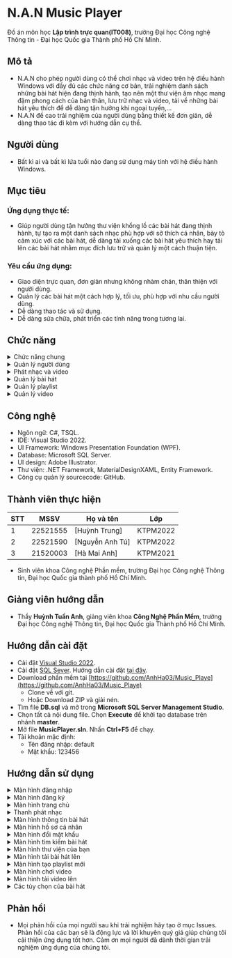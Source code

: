 # N.A.N Music Player 
 Đồ án môn học **Lập trình trực quan(IT008)**, trường Đại học Công nghệ Thông tin - Đại học Quốc gia Thành phố Hồ Chí Minh.
##	Mô tả
* N.A.N cho phép người dùng có thể chơi nhạc và video trên hệ điều hành Windows với đầy đủ các chức năng cơ bản, trải nghiệm danh sách những bài hát hiện đang thịnh hành, tạo nên một thư viện âm nhạc mang đậm phong cách của bản thân, lưu trữ nhạc và video, tải về những bài hát yêu thích để dễ dàng tận hưởng khi ngoại tuyến,… 
* N.A.N đề cao trải nghiệm của người dùng bằng thiết kế đơn giản, dễ dàng thao tác đi kèm với hướng dẫn cụ thể.

## Người dùng
* Bất kì ai và bất kì lứa tuổi nào đang sử dụng máy tính với hệ điều hành Windows.
  
## Mục tiêu
### Ứng dụng thực tế:
*	Giúp người dùng tận hưởng thư viện khổng lồ các bài hát đang thịnh hành, tự tạo ra một danh sách nhạc phù hợp với sở thích cá nhân, bày tỏ cảm xúc với các bài hát, dễ dàng tải xuống các bài hát yêu thích hay tải lên các bài hát nhằm mục đích lưu trữ và quản lý một cách thuận tiện.
### Yêu cầu ứng dụng:
*	Giao diện trực quan, đơn giản nhưng không nhàm chán, thân thiện với người dùng.
*	Quản lý các bài hát một cách hợp lý, tối ưu, phù hợp với nhu cầu người dùng.
*	Dễ dàng thao tác và sử dụng.
*	Dễ dàng sửa chữa, phát triển các tính năng trong tương lai.

## Chức năng
<details>
  <summary>Chức năng chung</summary>
 
- Đăng nhập
- Đăng xuất
- Đăng ký
- Hiển thị bài hát now-playing
- Hẹn giờ sử dụng


</details>
 <details>
    <summary>Quản lý người dùng</summary>

  - Tạo tài khoản mới
  - Thiết lập các thông tin cá nhân của bản thân
  - Thay đổi thông tin cá nhân
  - Thay đổi mật khẩu
  </details>
   <details>
    <summary>Phát nhạc và video</summary>

  - Chơi được một số định dạng nhạc và video phổ biến (mp3, wav, mp4, etc.)
  - Chuyển bài hát kế tiếp/trước đó
  - Phát/Dừng
  - Lặp bài hát
  - Phát ngẫu nhiên
  - Tăng giảm âm lượng
  - Thay đổi vị trí phát của bài hát hiện tại
  
  </details>
  <details>
  <summary>Quản lý bài hát</summary>

  - Hiển thị thông tin chi tiết, lượt thích bài hát
  - Tải xuống bài hát
  - Tìm kiếm bài hát theo tên bài hát, tên ca sĩ
  - Lọc bài hát theo thể loại
  - Thêm bài hát vào danh sách yêu thích
  - Hiển thị và lưu trữ bài hát đã nghe gần đây
  - Hiển thị và lưu trữ bài hát đã thích
  - Tải lên bài hát
    - Thêm bài hát
    - Sửa bài hát đã tải lên
    - Xóa bài hát đã tải lên
  
  </details>
  <details>
  <summary>Quản lý playlist</summary>
  
  - Tạo playlist mới
  - Chỉnh sửa playlist
  - Xóa playlist
  - Thêm bài hát vào playlist
  - Xóa bài hát khỏi playlist
  - Phát nhạc trong playlist
  </details>
   <details>
  <summary>Quản lý video</summary>
  
  - Hiển thị màn hình chơi video
  - Lọc video theo thể loại
  - Tải lên video
    - Thêm video
    - Sửa video đã tải lên
    - Xóa video đã tải lên
    
  </details>
  
## Công nghệ
* Ngôn ngữ: C#, TSQL.
* IDE: Visual Studio 2022.
* UI Framework: Windows Presentation Foundation (WPF).
* Database: Microsoft SQL Server.
* UI design: Adobe Illustrator.
* Thư viện: .NET Framework, MaterialDesignXAML, Entity Framework.
* Công cụ quản lý sourcecode: GitHub.

## Thành viên thực hiện
| STT | MSSV     | Họ và tên                                                  | Lớp      | 
| --- | -------- | ---------------------------------------------------------- | -------- | 
| 1   | 22521555 | [Huỳnh Trung]          | KTPM2022 | 
| 2   | 22521590 | [Nguyễn Anh Tú]             | KTPM2022 | 
| 3   | 21520003 | [Hà Mai Anh] | KTPM2021 | 
*	Sinh viên khoa Công nghệ Phần mềm, trường Đại học Công nghệ Thông tin, Đại học Quốc gia thành phố Hồ Chí Minh.

## Giảng viên hướng dẫn
* Thầy **Huỳnh Tuấn Anh**, giảng viên khoa **Công Nghệ Phần Mềm**, trường Đại học Công nghệ Thông tin, Đại học Quốc gia Thành phố Hồ Chí Minh.

## Hướng dẫn cài đặt
- Cài đặt [Visual Studio 2022](https://visualstudio.microsoft.com/downloads/).
- Cài đặt [SQL Sever](https://www.microsoft.com/en-us/sql-server/sql-server-downloads). Hướng dẫn cài đặt [tại đây](https://www.youtube.com/watch?v=c9NQLLboSeg).
- Download phần mềm tại [https://github.com/AnhHa03/Music_Playe](https://github.com/AnhHa03/Music_Playe)
  - Clone về với git.
  - Hoặc Download ZIP và giải nén.
- Tìm file **DB.sql** và mở trong **Microsoft SQL Server Management Studio**. 
- Chọn tất cả nội dung file. Chọn **Execute** để khởi tạo database trên nhánh **master**.
- Mở file **MusicPlayer.sln**. Nhấn **Ctrl+F5** để chạy.
- Tài khoản mặc định:
  - Tên đăng nhập: default
  - Mật khẩu: 123456

## Hướng dẫn sử dụng
 <details>
  <summary>Màn hình đăng nhập</summary>
  
  - Nhập đầy đủ thông tin đăng nhập gồm **tên tài khoản** và **mật khẩu**
  - Ấn nút **ĐĂNG NHẬP** để đăng nhập vào tài khoản của mình 
  - Nếu chưa có tài khoản, ấn nút **ĐĂNG KÝ** để chuyển sang màn hình đăng ký
  ![](https://i.imgur.com/mpRDRQo.png)
    
  </details>
 <details>
  <summary>Màn hình đăng ký</summary>
  
  - Nhập đầy đủ các trường thông tin **bắt buộc**
  - Ấn nút **ĐĂNG KÝ** để đăng ký
  ![](https://i.imgur.com/xf8MUra.png)
    
  </details>
  <details>
  <summary>Màn hình trang chủ</summary>
  
  - Sau khi đăng nhập thành công sẽ được chuyển sang màn hình trang chủ
  - Khám phá các bài hát đang thịnh hành và mới phát hành
  ![](https://i.imgur.com/4nI4zeX.png)
    
  </details>
 <details>
  <summary>Thanh phát nhạc</summary>
  
  - Chọn bài hát để phát
  - Tùy chọn các chức năng: phát/dừng, phát bài kế tiếp/trước đó, lặp bài hát, phát ngẫu nhiên bằng cách ấn vào các nút tương ứng
  - Tùy chỉnh vị trí phát bằng cách kéo thả thanh trượt
  - Tùy chỉnh âm lượng bài hát
  - Ấn nút **ba chấm** để xem thông tin chi tiết bài hát
  ![](https://i.imgur.com/1cCDvzQ.png)
    
  </details>
  <details>
  <summary>Màn hình thông tin bài hát</summary>
  
  - Xem được tên bài hát, tên ca sĩ, thời lượng, thể loại, số lượt thích
  - Ấn nút **TẢI XUỐNG** sau đó chọn nơi muốn lưu trữ để tải bài hát về máy
  ![](https://i.imgur.com/Vgvcels.png)
    
  </details>
  <details>
  <summary>Màn hình hồ sơ cá nhân</summary>
  
  - Xem được các thông tin của bản thân
  - Có thể chỉnh sửa các thông tin
  - Ấn nút **CẬP NHẬT THÔNG TIN** để lưu các thông tin được thay đổi
  - Ấn nút **ĐỔI MẬT KHẨU** để hiển thị màn hình đổi mật khẩu
  ![](https://i.imgur.com/zT7W5GS.png)
    
  </details>
  <details>
  <summary>Màn hình đổi mật khẩu</summary>
  
  - Nhập mật khẩu cũ, mật khẩu mới, xác nhận mật khẩu mới
  - Ấn nút **LƯU** để đổi mật khẩu
  
  ![](https://i.imgur.com/PinFqQS.png)
    
  </details>
  <details>
  <summary>Màn hình tìm kiếm bài hát</summary>
  
  - Tùy chọn tìm kiếm theo tên ca sĩ/tên bài hát
  - Nhập vào ô tìm kiếm để tìm bài hát thích hợp
  - Thay đổi các tab thể loại để lọc bài hát theo thể loại
  ![](https://i.imgur.com/CFWZnf4.png)
    
  </details>
  <details>
  <summary>Màn hình thư viện của bạn</summary>
  
  - Lưu trữ các bài hát **đã nghe gần đây**, bài hát **yêu thích**, bài hát **đã tải lên**, **playlist**
  - Tùy chọn hẹn giờ để đặt thời gian sử dụng
  - Ấn nút **Tải lên** để hiển thị màn hình tải bài hát lên
  - Ấn nút **Tạo Playlist mới** để hiển thị màn hình tạo playlist
  ![](https://i.imgur.com/ysgA0Ij.png)
  - Quản lý playlist
    - Chỉnh sửa/xóa playlist đang có
    - Phát nhạc trong playlist
    - Xóa bài hát ra khỏi playlist
    ![](https://i.imgur.com/dMjArVd.png)
    
  </details>
  <details>
  <summary>Màn hình tải bài hát lên</summary>
  
  - Nhập tên bài hát cần tải lên và chọn file bài hát từ máy tính (bắt buộc)
  - Nhập các thông tin khác
  - Ấn nút **TẢI LÊN** để tải bài hát lên thư viện của bạn
  ![](https://i.imgur.com/2oh5bT1.png)
    
  </details>
  <details>
  <summary>Màn hình tạo playlist mới</summary>
  
  - Nhập tên playlist cần tạo
  - Ấn nút **TẠO** để tạo playlist mới
  
  ![](https://i.imgur.com/wOeNq5C.png)
    
  </details>
  <details>
  <summary>Màn hình chơi video</summary>
  
  - Tùy chọn video muốn xem (video có sẵn, video tải lên)
  - Tùy chọn thể loại video
  - Xem video HD với các chế độ phát/dừng, chọn video kế tiếp/trước đó
  - Điều chỉnh âm lượng video
  - Ấn nút **Tải lên** để hiển thị màn hình tải video lên
  
  ![](https://i.imgur.com/cJSneot.png)
    
  </details>
  <details>
  <summary>Màn hình tải video lên</summary>
  
  - Nhập tên video cần tải lên và chọn file video từ máy tính (bắt buộc)
  - Nhập các thông tin khác
  - Ấn nút **TẢI LÊN** để tải video lên thư viện của bạn
  
  ![](https://i.imgur.com/ZzP5KkL.png)
    
  </details>
  <details>
  <summary>Các tùy chọn của bài hát</summary>
  
  - Bài hát có sẵn trên hệ thống
    - Ấn nút **thêm vào playlist** sau đó chọn playlist muốn thêm vào trên danh sách các playlist hiện có
    - Ấn nút **yêu thích** để yêu thích/bỏ yêu thích bài hát
    
    ![](https://i.imgur.com/bHaazIm.png)
  - Bài hát tải lên
    - Ấn nút **chỉnh sửa** để chỉnh sửa thông tin chi tiết bài hát
    - Ấn nút **xóa** để xóa bài hát đã tải lên
    
    ![](https://i.imgur.com/AHfIm2x.png)
    
  </details>
  
  ## Phản hồi
* Mọi phản hồi của mọi người sau khi trải nghiệm hãy tạo ở mục Issues. Phản hồi của các bạn sẽ là động lực và lời khuyên quý giá giúp chúng tôi cải thiện ứng dụng tốt hơn. Cảm ơn mọi người đã dành thời gian trải nghiệm ứng dụng của chúng tôi.
